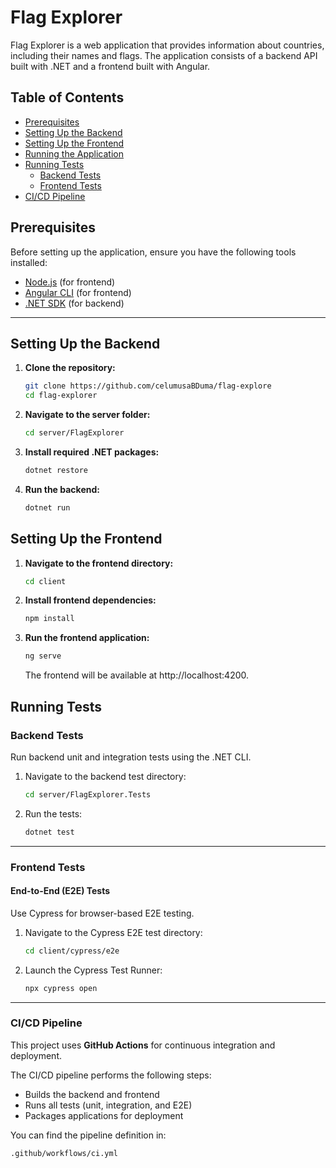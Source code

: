 # Flag Explorer

Flag Explorer is a web application that provides information about countries, including their names and flags. The application consists of a backend API built with .NET and a frontend built with Angular.

## Table of Contents

- [Prerequisites](#prerequisites)
- [Setting Up the Backend](#setting-up-the-backend)
- [Setting Up the Frontend](#setting-up-the-frontend)
- [Running the Application](#running-the-application)
- [Running Tests](#running-tests)
  - [Backend Tests](#backend-tests)
  - [Frontend Tests](#frontend-tests)
- [CI/CD Pipeline](#cicd-pipeline)

## Prerequisites

Before setting up the application, ensure you have the following tools installed:

- [Node.js](https://nodejs.org/) (for frontend)
- [Angular CLI](https://angular.io/cli) (for frontend)
- [.NET SDK](https://dotnet.microsoft.com/download/dotnet) (for backend)


---

## Setting Up the Backend

1. **Clone the repository:**
   ```bash
   git clone https://github.com/celumusaBDuma/flag-explore
   cd flag-explorer

2. **Navigate to the server folder:**
    ```bash 
    cd server/FlagExplorer

3. **Install required .NET packages:**
    ```bash
    dotnet restore
4. **Run the backend:**
    ```bash
    dotnet run

## Setting Up the Frontend

1. **Navigate to the frontend directory:**
    ```bash
    cd client

2. **Install frontend dependencies:**
    ```bash
    npm install

3. **Run the frontend application:**
    ```bash
    ng serve
    ```
    The frontend will be available at http://localhost:4200.

## Running Tests


### Backend Tests

Run backend unit and integration tests using the .NET CLI.

1. Navigate to the backend test directory:

    ```bash
    cd server/FlagExplorer.Tests
    ```

2. Run the tests:

    ```bash
    dotnet test
    ```

---

### Frontend Tests


#### End-to-End (E2E) Tests

Use Cypress for browser-based E2E testing.

1. Navigate to the Cypress E2E test directory:

    ```bash
    cd client/cypress/e2e
    ```

2. Launch the Cypress Test Runner:

    ```bash
    npx cypress open
    ```

---

### CI/CD Pipeline

This project uses **GitHub Actions** for continuous integration and deployment.

The CI/CD pipeline performs the following steps:

- Builds the backend and frontend
- Runs all tests (unit, integration, and E2E)
- Packages applications for deployment

You can find the pipeline definition in:

```bash
.github/workflows/ci.yml
```
